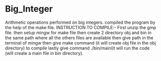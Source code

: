 # Big_Integer
Arithmetic operations performed on big integers.
compiled the program by the help of the make file.
INSTRUCTION TO COMPILE:-
First unzip the gmp file.
then setup mingw for make file
then create 2 directory obj and bin in the same path where all the others files are available 
then give path in the terminal of mingw
then give make command (it will create obj file in the obj directory) to compile
lastly give command ./bin/main(it will run the code (will create a main file in bin directory).
